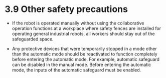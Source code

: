 # 3.9 Other safety precautions

* If the robot is operated manually without using the collaborative operation functions at a workplace where safety fences are installed for operating general industrial robots, all workers should stay out of the safeguarded space.

* Any protective devices that were temporarily stopped in a mode other than the automatic mode should be reactivated to function completely before entering the automatic mode. For example, automatic safeguard can be disabled in the manual mode. Before entering the automatic mode, the inputs of the automatic safeguard must be enabled.




